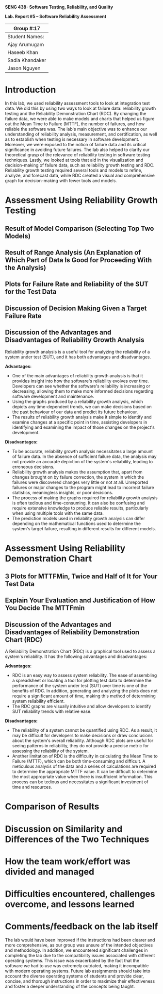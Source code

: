 **SENG 438- Software Testing, Reliability, and Quality**

**Lab. Report \#5 – Software Reliability Assessment**

| Group \#:17    |     
| -------------- |
| Student Names: |    
| Ajay Arumugam  |     
| Haseeb Khan    |     
| Sadia Khandaker|
| Jason Nguyen   |

# Introduction

In this lab, we used reliability assessment tools to look at integration test data. We did this by using two ways to look at failure data: reliability growth testing and the Reliability Demonstration Chart (RDC). By changing the failure data, we were able to make models and charts that helped us figure out the Mean Time to Failure (MTTF), the number of failures, and how reliable the software was. The lab's main objective was to enhance our understanding of reliability analysis, measurement, and certification, as well as to establish when testing is necessary in software development. Moreover, we were exposed to the notion of failure data and its critical significance in avoiding future failures. The lab also helped to clarify our theoretical grasp of the relevance of reliability testing in software testing techniques. Lastly, we looked at tools that aid in the visualization and decision-making of failure data, such as reliability growth testing and RDC. Reliability growth testing required several tools and models to refine, analyze, and forecast data, while RDC created a visual and comprehensive graph for decision-making with fewer tools and models.

# Assessment Using Reliability Growth Testing 

## Result of Model Comparison (Selecting Top Two Models)


## Result of Range Analysis (An Explanation of Which Part of Data Is Good for Proceeding With the Analysis)


## Plots for Failure Rate and Reliability of the SUT for the Test Data

## Discussion of Decision Making Given a Target Failure Rate


## Discussion of the Advantages and Disadvantages of Reliability Growth Analysis

Reliability growth analysis is a useful tool for analyzing the reliability of a system under test (SUT), and it has both advantages and disadvantages.

**Advantages:**
- One of the main advantages of reliability growth analysis is that it provides insight into how the software's reliability evolves over time. Developers can see whether the software's reliability is increasing or decreasing, allowing them to make more informed decisions regarding software development and maintenance.
- Using the graphs produced by a reliability growth analysis, which depicts any time-dependent trends, we can make decisions based on the past behaviour of our data and predict its future behaviour.
- The results of reliability growth analysis make it simple to identify and examine changes at a specific point in time, assisting developers in identifying and examining the impact of those changes on the project's development.

**Disadvantages:**
- To be accurate, reliability growth analysis necessitates a large amount of failure data. In the absence of sufficient failure data, the analysis may not provide an accurate depiction of the system's reliability, leading to erroneous decisions.
- Reliability growth analysis makes the assumption that, apart from changes brought on by failure correction, the system in which the failures were discovered changes very little or not at all. Unreported failures or major changes to the program might lead to incorrect failure statistics, meaningless insights, or poor decisions.
- The process of making the graphs required for reliability growth analysis is often tedious and time-consuming. It can also be confusing and require extensive knowledge to produce reliable results, particularly when using multiple tools with the same data.
- The prediction models used in reliability growth analysis can differ depending on the mathematical functions used to determine the system's target failure, resulting in different results for different models.


# Assessment Using Reliability Demonstration Chart 

## 3 Plots for MTTFMin, Twice and Half of It for Your Test Data

## Explain Your Evaluation and Justification of How You Decide The MTTFmin

## Discussion of the Advantages and Disadvantages of Reliability Demonstration Chart (RDC)

A Reliability Demonstration Chart (RDC) is a graphical tool used to assess a system's reliability. It has the following advantages and disadvantages:

**Advantages:**
- RDC is an easy way to assess system reliability. The ease of assembling a spreadsheet or locating a tool for plotting test data to determine the performance of the system under test (SUT) over time is one of the benefits of RDC. In addition, generating and analyzing the plots does not require a significant amount of time, making this method of determining system reliability efficient.
- The RDC graphs are visually intuitive and allow developers to identify SUT reliability trends with relative ease.

**Disadvantages:**
- The reliability of a system cannot be quantified using RDC. As a result, it may be difficult for developers to make decisions or draw conclusions about the system's overall reliability. Although RDC plots are useful for seeing patterns in reliability, they do not provide a precise metric for assessing the reliability of the system.
- Another limitation of RDC is the difficulty in calculating the Mean Time to Failure (MTTF), which can be both time-consuming and difficult. A meticulous analysis of the data and a series of calculations are required to determine the appropriate MTTF value. It can be difficult to determine the most appropriate value when there is insufficient information. This process can be tedious and necessitates a significant investment of time and resources.


# Comparison of Results

# Discussion on Similarity and Differences of the Two Techniques

# How the team work/effort was divided and managed

# 

# Difficulties encountered, challenges overcome, and lessons learned

# Comments/feedback on the lab itself

The lab would have been improved if the instructions had been clearer and more comprehensive, as our group was unsure of the intended objectives and methodology. In addition, we encountered significant challenges in completing the lab due to the compatibility issues associated with different operating systems. This issue was exacerbated by the fact that the software we had to use was extremely outdated, making it incompatible with modern operating systems. Future lab assignments should take into account the diverse operating systems of students and provide clear, concise, and thorough instructions in order to maximize their effectiveness and foster a deeper understanding of the concepts being taught.
